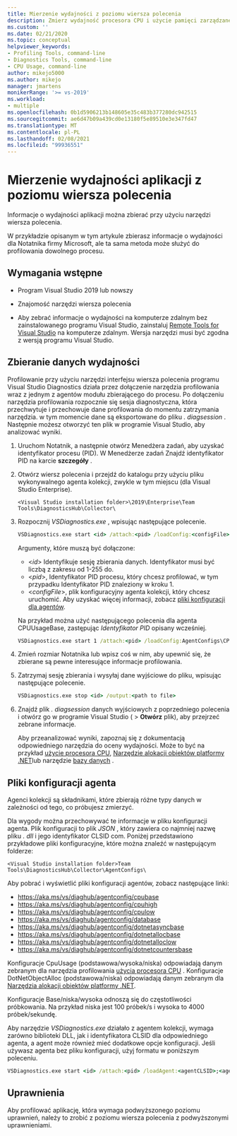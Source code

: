 ```yaml
---
title: Mierzenie wydajności z poziomu wiersza polecenia
description: Zmierz wydajność procesora CPU i użycie pamięci zarządzanej w aplikacji z wiersza polecenia.
ms.custom: ''
ms.date: 02/21/2020
ms.topic: conceptual
helpviewer_keywords:
- Profiling Tools, command-line
- Diagnostics Tools, command-line
- CPU Usage, command-line
author: mikejo5000
ms.author: mikejo
manager: jmartens
monikerRange: '>= vs-2019'
ms.workload:
- multiple
ms.openlocfilehash: 0b1d5906213b148605e35c483b377280dc942515
ms.sourcegitcommit: ae6d47b09a439cd0e13180f5e89510e3e347fd47
ms.translationtype: MT
ms.contentlocale: pl-PL
ms.lasthandoff: 02/08/2021
ms.locfileid: "99936551"
---
```

# <a name="measure-application-performance-from-the-command-line"></a>Mierzenie wydajności aplikacji z poziomu wiersza polecenia

Informacje o wydajności aplikacji można zbierać przy użyciu narzędzi wiersza polecenia.

W przykładzie opisanym w tym artykule zbierasz informacje o wydajności dla Notatnika firmy Microsoft, ale ta sama metoda może służyć do profilowania dowolnego procesu.

## <a name="prerequisites"></a>Wymagania wstępne

* Program Visual Studio 2019 lub nowszy

* Znajomość narzędzi wiersza polecenia

* Aby zebrać informacje o wydajności na komputerze zdalnym bez zainstalowanego programu Visual Studio, zainstaluj [Remote Tools for Visual Studio](https://visualstudio.microsoft.com/downloads#remote-tools-for-visual-studio-2019) na komputerze zdalnym. Wersja narzędzi musi być zgodna z wersją programu Visual Studio.

## <a name="collect-performance-data"></a>Zbieranie danych wydajności

Profilowanie przy użyciu narzędzi interfejsu wiersza polecenia programu Visual Studio Diagnostics działa przez dołączenie narzędzia profilowania wraz z jednym z agentów modułu zbierającego do procesu. Po dołączeniu narzędzia profilowania rozpocznie się sesja diagnostyczna, która przechwytuje i przechowuje dane profilowania do momentu zatrzymania narzędzia. w tym momencie dane są eksportowane do pliku *. diagsession* . Następnie możesz otworzyć ten plik w programie Visual Studio, aby analizować wyniki.

1. Uruchom Notatnik, a następnie otwórz Menedżera zadań, aby uzyskać identyfikator procesu (PID). W Menedżerze zadań Znajdź identyfikator PID na karcie **szczegóły** .

1. Otwórz wiersz polecenia i przejdź do katalogu przy użyciu pliku wykonywalnego agenta kolekcji, zwykle w tym miejscu (dla Visual Studio Enterprise).

   ```<Visual Studio installation folder>\2019\Enterprise\Team Tools\DiagnosticsHub\Collector\```

1. Rozpocznij *VSDiagnostics.exe* , wpisując następujące polecenie.

   ```cmd
   VSDiagnostics.exe start <id> /attach:<pid> /loadConfig:<configFile>
   ```

   Argumenty, które muszą być dołączone:

   * \<*id*> Identyfikuje sesję zbierania danych. Identyfikator musi być liczbą z zakresu od 1-255 do.
   * \<*pid*>, Identyfikator PID procesu, który chcesz profilować, w tym przypadku Identyfikator PID znaleziony w kroku 1.
   * \<*configFile*>, plik konfiguracyjny agenta kolekcji, który chcesz uruchomić. Aby uzyskać więcej informacji, zobacz [pliki konfiguracji dla agentów](#config_file).

   Na przykład można użyć następującego polecenia dla agenta CPUUsageBase, zastępując *Identyfikator PID* opisany wcześniej.

   ```cmd
   VSDiagnostics.exe start 1 /attach:<pid> /loadConfig:AgentConfigs\CPUUsageLow.json
   ```

1. Zmień rozmiar Notatnika lub wpisz coś w nim, aby upewnić się, że zbierane są pewne interesujące informacje profilowania.

1. Zatrzymaj sesję zbierania i wysyłaj dane wyjściowe do pliku, wpisując następujące polecenie.

   ```cmd
   VSDiagnostics.exe stop <id> /output:<path to file>
   ```

1. Znajdź plik *. diagsession* danych wyjściowych z poprzedniego polecenia i otwórz go w programie Visual Studio (  >  **Otwórz** plik), aby przejrzeć zebrane informacje.

   Aby przeanalizować wyniki, zapoznaj się z dokumentacją odpowiedniego narzędzia do oceny wydajności. Może to być na przykład [użycie procesora CPU](../profiling/cpu-usage.md), [Narzędzie alokacji obiektów platformy .NET](../profiling/dotnet-alloc-tool.md)lub narzędzie [bazy danych](../profiling/analyze-database.md) .

## <a name="agent-configuration-files"></a><a name="config_file"></a> Pliki konfiguracji agenta

Agenci kolekcji są składnikami, które zbierają różne typy danych w zależności od tego, co próbujesz zmierzyć.

Dla wygody można przechowywać te informacje w pliku konfiguracji agenta. Plik konfiguracji to plik *JSON* , który zawiera co najmniej nazwę pliku *. dll* i jego identyfikator CLSID com. Poniżej przedstawiono przykładowe pliki konfiguracyjne, które można znaleźć w następującym folderze:

```<Visual Studio installation folder>Team Tools\DiagnosticsHub\Collector\AgentConfigs\```

Aby pobrać i wyświetlić pliki konfiguracji agentów, zobacz następujące linki:

- https://aka.ms/vs/diaghub/agentconfig/cpubase
- https://aka.ms/vs/diaghub/agentconfig/cpuhigh
- https://aka.ms/vs/diaghub/agentconfig/cpulow
- https://aka.ms/vs/diaghub/agentconfig/database
- https://aka.ms/vs/diaghub/agentconfig/dotnetasyncbase
- https://aka.ms/vs/diaghub/agentconfig/dotnetallocbase
- https://aka.ms/vs/diaghub/agentconfig/dotnetalloclow
- https://aka.ms/vs/diaghub/agentconfig/dotnetcountersbase

Konfiguracje CpuUsage (podstawowa/wysoka/niska) odpowiadają danym zebranym dla narzędzia profilowania [użycia procesora CPU](../profiling/cpu-usage.md) .
Konfiguracje DotNetObjectAlloc (podstawowa/niska) odpowiadają danym zebranym dla [Narzędzia alokacji obiektów platformy .NET](../profiling/dotnet-alloc-tool.md).

Konfiguracje Base/niska/wysoka odnoszą się do częstotliwości próbkowania. Na przykład niska jest 100 próbek/s i wysoka to 4000 próbek/sekundę.

Aby narzędzie *VSDiagnostics.exe* działało z agentem kolekcji, wymaga zarówno biblioteki DLL, jak i identyfikatora CLSID dla odpowiedniego agenta, a agent może również mieć dodatkowe opcje konfiguracji. Jeśli używasz agenta bez pliku konfiguracji, użyj formatu w poniższym poleceniu.

```cmd
VSDiagnostics.exe start <id> /attach:<pid> /loadAgent:<agentCLSID>;<agentName>[;<config>]
```

## <a name="permissions"></a>Uprawnienia

Aby profilować aplikację, która wymaga podwyższonego poziomu uprawnień, należy to zrobić z poziomu wiersza polecenia z podwyższonymi uprawnieniami.
